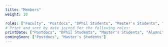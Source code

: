 ```yaml
---
title: "Members"
weight: 10

roles: ["Faculty", "Postdocs", "DPhil Students", "Master's Students", "Alumni", "Collaborators"]
# Print and sort by date joined for the following roles:
printDate: ["Postdocs", "DPhil Students", "Master's Students", "Alumni"]
comingSoon: ["Postdocs", "Master's Students"]
---
```

